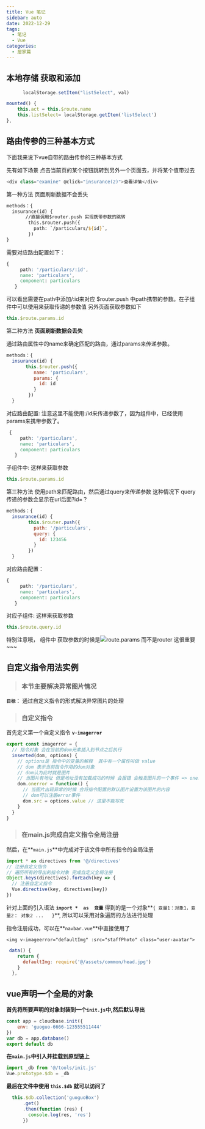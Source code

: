 ```yaml
---
title: Vue 笔记
sidebar: auto
date: 2022-12-29
tags:
  - 笔记
  - Vue
categories:
  - 居家篇
---
```


## 本地存储 获取和添加

```js
      localStorage.setItem("listSelect", val)
```

```js
mounted() {
    this.act = this.$route.name
    this.listSelect= localStorage.getItem('listSelect')
},
```

## **路由传参的三种基本方式**

下面我来说下vue自带的路由传参的三种基本方式

先有如下场景 点击当前页的某个按钮跳转到另外一个页面去，并将某个值带过去



```js
<div class="examine" @click="insurance(2)">查看详情</div>
```

第一种方法 页面刷新数据不会丢失

```jsp
methods：{
  insurance(id) {
       //直接调用$router.push 实现携带参数的跳转
        this.$router.push({
          path: `/particulars/${id}`,
        })
}
```

需要对应路由配置如下：

```css
{
     path: '/particulars/:id',
     name: 'particulars',
     component: particulars
   }
```

可以看出需要在path中添加/:id来对应 $router.push 中path携带的参数。在子组件中可以使用来获取传递的参数值
另外页面获取参数如下

```js
this.$route.params.id
```

第二种方法 **页面刷新数据会丢失**

通过路由属性中的name来确定匹配的路由，通过params来传递参数。

```js
methods：{
  insurance(id) {
       this.$router.push({
          name: 'particulars',
          params: {
            id: id
          }
        })
  }
```

对应路由配置: 注意这里不能使用:/id来传递参数了，因为组件中，已经使用params来携带参数了。

```css
 {
     path: '/particulars',
     name: 'particulars',
     component: particulars
   }
```

子组件中: 这样来获取参数

```js
this.$route.params.id
```

第三种方法
使用path来匹配路由，然后通过query来传递参数
这种情况下 query传递的参数会显示在url后面?id=？

```js
methods：{
  insurance(id) {
        this.$router.push({
          path: '/particulars',
          query: {
            id: 123456
          }
        })
  }
```

对应路由配置：

```css
{
     path: '/particulars',
     name: 'particulars',
     component: particulars
   }
```

对应子组件: 这样来获取参数

```js
this.$route.query.id
```

特别注意哦，
组件中 获取参数的时候是![route.params 而不是](https://math.jianshu.com/math?formula=route.params%20%E8%80%8C%E4%B8%8D%E6%98%AF)router 这很重要~~~

## 自定义指令用法实例

> ### **本节主要解决异常图片情况**

**`目标`**： 通过自定义指令的形式解决异常图片的处理

> ### **自定义指令**

首先定义第一个自定义指令  **`v-imagerror`**

```js
export const imagerror = {
  // 指令对象 会在当前的dom元素插入到节点之后执行
  inserted(dom, options) {
    // options是 指令中的变量的解释  其中有一个属性叫做 value
    // dom 表示当前指令作用的dom对象
    // dom认为此时就是图片
    // 当图片有地址 但是地址没有加载成功的时候 会报错 会触发图片的一个事件 => onerror
    dom.onerror = function() {
      // 当图片出现异常的时候 会将指令配置的默认图片设置为该图片的内容
      // dom可以注册error事件
      dom.src = options.value // 这里不能写死
    }
  }
}

```

> ### **在main.js完成自定义指令全局注册**

然后，在**`main.js`**中完成对于该文件中所有指令的全局注册 

```js
import * as directives from '@/directives'
// 注册自定义指令
// 遍历所有的导出的指令对象 完成自定义全局注册
Object.keys(directives).forEach(key => {
  // 注册自定义指令
  Vue.directive(key, directives[key])
})
```

针对上面的引入语法  **`import *  as  变量`**  得到的是一个对象**`{ 变量1：对象1，变量2： 对象2 ...   }`**, 所以可以采用对象遍历的方法进行处理

指令注册成功，可以在**`navbar.vue`**中直接使用了

```vue
<img v-imageerror="defaultImg" :src="staffPhoto" class="user-avatar">
```

```js
 data() {
    return {
      defaultImg: require('@/assets/common/head.jpg')
    }
  },
```

## vue声明一个全局的对象

**首先将所要声明的对象封装到一个`init.js`中,然后默认导出**

```js
const app = cloudbase.init({
    env: 'guoguo-6666-123555511444'
})
var db = app.database()
export default db
```

**在`main.js`中引入并挂载到原型链上**

```js
import _db from '@/tools/init.js'
Vue.prototype.$db = _db
```

**最后在文件中使用 `this.$db` 就可以访问了**

```js
  this.$db.collection('guoguoBox')
      .get()
      .then(function (res) {
        console.log(res, 'res')
      })
```

